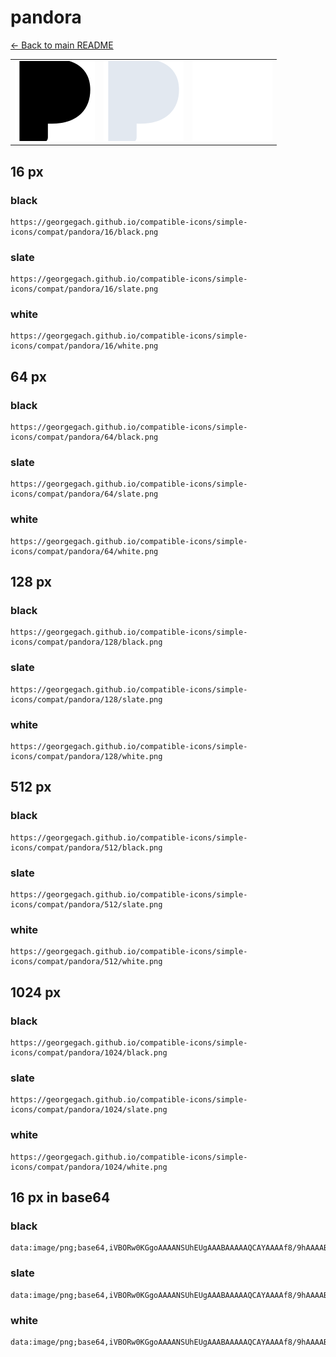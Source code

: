 # pandora

[← Back to main README](../../README.md)

<table><tr>
  <td><img src="./128/black.png" width="128" alt="pandora black icon" /></td>
  <td><img src="./128/slate.png" width="128" alt="pandora slate icon" /></td>
  <td><img src="./128/white.png" width="128" alt="pandora white icon" /></td>
</tr></table>

## 16 px

### black
```
https://georgegach.github.io/compatible-icons/simple-icons/compat/pandora/16/black.png
```

### slate
```
https://georgegach.github.io/compatible-icons/simple-icons/compat/pandora/16/slate.png
```

### white
```
https://georgegach.github.io/compatible-icons/simple-icons/compat/pandora/16/white.png
```

## 64 px

### black
```
https://georgegach.github.io/compatible-icons/simple-icons/compat/pandora/64/black.png
```

### slate
```
https://georgegach.github.io/compatible-icons/simple-icons/compat/pandora/64/slate.png
```

### white
```
https://georgegach.github.io/compatible-icons/simple-icons/compat/pandora/64/white.png
```

## 128 px

### black
```
https://georgegach.github.io/compatible-icons/simple-icons/compat/pandora/128/black.png
```

### slate
```
https://georgegach.github.io/compatible-icons/simple-icons/compat/pandora/128/slate.png
```

### white
```
https://georgegach.github.io/compatible-icons/simple-icons/compat/pandora/128/white.png
```

## 512 px

### black
```
https://georgegach.github.io/compatible-icons/simple-icons/compat/pandora/512/black.png
```

### slate
```
https://georgegach.github.io/compatible-icons/simple-icons/compat/pandora/512/slate.png
```

### white
```
https://georgegach.github.io/compatible-icons/simple-icons/compat/pandora/512/white.png
```

## 1024 px

### black
```
https://georgegach.github.io/compatible-icons/simple-icons/compat/pandora/1024/black.png
```

### slate
```
https://georgegach.github.io/compatible-icons/simple-icons/compat/pandora/1024/slate.png
```

### white
```
https://georgegach.github.io/compatible-icons/simple-icons/compat/pandora/1024/white.png
```

## 16 px in base64

### black
```
data:image/png;base64,iVBORw0KGgoAAAANSUhEUgAAABAAAAAQCAYAAAAf8/9hAAAABmJLR0QA/wD/AP+gvaeTAAAAnUlEQVQ4jaXRqwoCURCA4Q+xCMZNYvcljL6Mb+FLCUbFZDGYTaIGL8Uiq+FYjrAuuqx7BoZhLvxzgwxXhAq9YY81RkqSxWQVoKgXTFIAAScMUwABS2iV9/lD+qmANropgIA8BXDHsykgYPV2mnxhhx7NjnjEONraE+SxZo5Bkdau6HTALHbaYIHzt8JfE0zr7JPyxg9ApxR/YFsH8AJXEV5NW13dbAAAAABJRU5ErkJggg==
```

### slate
```
data:image/png;base64,iVBORw0KGgoAAAANSUhEUgAAABAAAAAQCAYAAAAf8/9hAAAABmJLR0QA/wD/AP+gvaeTAAAA60lEQVQ4jaXSsUrDYBTF8f9JsghWihokRMFXEBx9HEH0AcTRzVfpIzi4ODrqVuii6CekgxCHYmpyHKRghaBN7vAt97u/e4arEMrtTzVjxCYtJXi3KAVFBOf5zvBm0Yu+X8/ahgEMA0xuc1Bbo8fXt8tlYKXylqSzUJRHHQEA0nldX/UBAO32AhSRFEWx3j2B8VOafvQBZofSvCtgozuApMu04JmkuugE2A4NPt1P07ACoAp5ij1JkvgkTzfGi04rYPwSoWvbIYp5iOv4NssG09//2hNY93vZ8PivbD0u8SfQaG1puakiafIf4As/H0//vuoZCgAAAABJRU5ErkJggg==
```

### white
```
data:image/png;base64,iVBORw0KGgoAAAANSUhEUgAAABAAAAAQCAYAAAAf8/9hAAAABmJLR0QA/wD/AP+gvaeTAAAAqElEQVQ4jaXSvQ4BQRSG4feIRqKkcylK9yLuQKlzRRKtUqPQSZRL4afRiFW8CiSLZFd2vnLmzDMzZwa1o54tz0XN1JU6oJgXkFUAxZzUSQqgelD7AA3qpQtMUwCAXirQVNspgMAtBbhGxL0uILCE+j3IgHFdYA+MImIP0PxzUQ4cgS0wjIjNe6IM2AHz145rYBERx5+qkq88++doKc/4AbS+xnOe963MA+Af1HdCVw+RAAAAAElFTkSuQmCC
```


